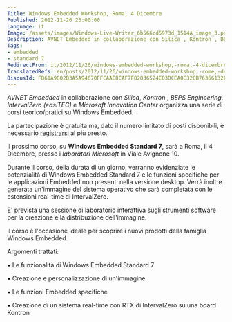 ```yaml
---
Title: Windows Embedded Workshop, Roma, 4 Dicembre
Published: 2012-11-26 23:00:00
Language: it
Image: /assets/images/Windows-Live-Writer_6b566cd5973d_1514A_image_3.png
Description: AVNET Embedded in collaborazione con Silica , Kontron , BEPS Engineering , IntervalZero (easiTEC) e Microsoft Innovation Center organizza una serie di corsi teorico/pratici su Windows Embedded. La partecipazione è gratuita ma, dato il numero limitato di posti disponibili, è necessario registrarsi al più presto.
Tags:
- embedded
- standard 7
RedirectFrom: it/2012/11/26/windows-embedded-workshop,-roma,-4-dicembre.aspx
TranslatedRefs: en/posts/2012/11/26/windows-embedded-workshop,-rome,-dec-4th.md
DisqusId: FB61A9802B3A5A94670FFCAAE8CAF7F82836524E03DCEA0E32CB76366132F280
---
```

*AVNET Embedded* in collaborazione con *Silica*, *Kontron* , *BEPS Engineering*, *IntervalZero (easiTEC)* e *Microsoft Innovation Center* organizza una serie di corsi teorico/pratici su Windows Embedded.

La partecipazione è gratuita ma, dato il numero limitato di posti disponibili, è necessario <a href="http://avnet-embedded.msgfocus.com/c/11KIEmkKSQ0NymAbKboJPr" target="_blank">registrarsi</a> al più presto.

Il prossimo corso, su **Windows Embedded Standard 7**, sarà a Roma, il 4 Dicembre, presso i *laboratori Microsoft* in Viale Avignone 10.

Durante il corso, della durata di un giorno, verranno evidenziate le potenzialità di Windows Embedded Standard 7 e le funzioni specifiche per le applicazioni Embedded non presenti nella versione desktop. Verrà inoltre generata un'immagine del sistema operativo che sarà completata con le estensioni real-time di IntervalZero.

E' prevista una sessione di laboratorio interattiva sugli strumenti software per la creazione e la distribuzione dell'immagine.

Il corso è l'occasione ideale per scoprire i nuovi prodotti della famiglia Windows Embedded.

Argomenti trattati:

• Le funzionalità di Windows Embedded Standard 7

• Creazione e personalizzazione di un'immagine

• Le funzioni Embedded specifiche

• Creazione di un sistema real-time con RTX di IntervalZero su una board Kontron